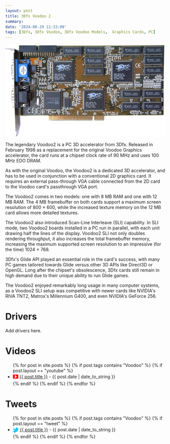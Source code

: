 ```yaml
---
layout: post
title: 3Dfx Voodoo 2
summary: 
date: '2024-08-29 11:33:00'
tags: [3Dfx, 3Dfx Voodoo, 3Dfx Voodoo Models,  Graphics Cards, PC]
---
```


![3Dfx Voodoo2](/img/hardware/3dfx-voodoo-2-board.jpg)

The legendary Voodoo2 is a PC 3D accelerator from 3Dfx. Released in February 1998 as a replacement for the original Voodoo Graphics accelerator, the card runs at a chipset clock rate of 90 MHz and uses 100 MHz EDO DRAM.

As with the original Voodoo, the Voodoo2 is a dedicated 3D accelerator, and has to be used in conjunction with a conventional 2D graphics card. It requires an external pass-through VGA cable connected from the 2D card to the Voodoo card's passthrough VGA port.

The Voodoo2 comes in two models: one with 8 MB RAM and one with 12 MB RAM. The 4 MB framebuffer on both cards support a maximum screen resolution of 800 × 600, while the increased texture memory on the 12 MB card allows more detailed textures.

The Voodoo2 also introduced Scan-Line Interleave (SLI) capability. In SLI mode, two Voodoo2 boards installed in a PC run in parallel, with each unit drawing half the lines of the display. Voodoo2 SLI not only doubles rendering throughput, it also increases the total framebuffer memory, increasing the maximum supported screen resolution to an impressive (for the time) 1024 × 768.

3Dfx's Glide API played an essential role in the card's success, with many PC games tailored towards Glide versus other 3D APIs like Direct3D or OpenGL. Long after the chipset's obsolescence, 3Dfx cards still remain in high demand due to their unique ability to run Glide games.

The Voodoo2 enjoyed remarkably long usage in many computer systems, as a Voodoo2 SLI setup was competitive with newer cards like NVIDIA's RIVA TNT2, Matrox's Millennium G400, and even NVIDIA's GeForce 256.

# Drivers

Add drivers here.

# Videos

<ul>
{% for post in site.posts %}
  {% if post.tags contains "Voodoo" %}
    {% if post.layout == "youtube" %}
<li>
  <img src="/img/layout/youtube-icon.png" style="display: inline-block; vertical-align:middle;" />
  <a href="{{ post.url }}">{{ post.title }}</a> - {{ post.date | date_to_string }}
</li>
    {% endif %}
  {% endif %}
{% endfor %}
</ul>

# Tweets

<ul>
{% for post in site.posts %}
  {% if post.tags contains "Voodoo" %}
    {% if post.layout == "tweet" %}
<li>
  <img src="/img/layout/twitter-icon.png" style="display: inline-block; vertical-align:middle;" />
  <a href="{{ post.url }}">{{ post.title }}</a> - {{ post.date | date_to_string }}
</li>
    {% endif %}
  {% endif %}
{% endfor %}
</ul>




